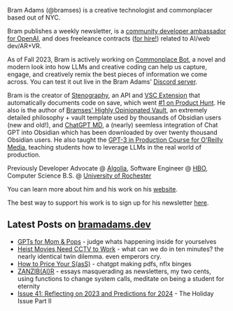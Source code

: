 Bram Adams (@bramses) is a creative technologist and commonplacer based out of NYC. 

Bram publishes a weekly newsletter, is a [community developer ambassador for OpenAI](https://platform.openai.com/ambassadors), and does freeleance contracts ([for hire!](https://www.bramadams.dev/consulting/)) related to AI/web dev/AR+VR. 

As of Fall 2023, Bram is actively working on [Commonplace Bot](https://github.com/bramses/commonplace-bot), a novel and modern look into how LLMs and creative coding can help us capture, engage, and creatively remix the best pieces of information we come across. You can test it out live in the Bram Adams' [Discord server](https://discord.gg/GrgkFP3Je3).

Bram is the creator of [Stenography](https://stenography.dev), an API and [VSC Extension](https://marketplace.visualstudio.com/items?itemName=Stenography.stenography) that automatically documents code on save, which went [#1 on Product Hunt](https://www.producthunt.com/products/stenography#stenography). He also is the author of [Bramses' Highly Opinionated Vault](https://github.com/bramses/bramses-highly-opinionated-vault-2023), an extremely detailed philosophy + vault template used by thousands of Obsidian users (new and old!), and [ChatGPT MD](https://github.com/bramses/chatgpt-md), a (nearly) seemless integration of Chat GPT into Obsidian which has been downloaded by over twenty thousand Obsidian users. He also taught the [GPT-3 in Production Course for O'Reilly Media](https://www.oreilly.com/live-events/gpt-3-in-production/0636920065944/0636920071443/), teaching students how to leverage LLMs in the real world of production.

Previously Developer Advocate @ [Algolia](https://www.algolia.com/), Software Engineer @ [HBO](https://www.hbo.com/), Computer Science B.S. @ [University of Rochester](https://rochester.edu/)

You can learn more about him and his work on his [website](https://www.bramadams.dev/about/). 

The best way to support his work is to sign up for his newsletter [here](https://www.bramadams.dev/#/portal/).


## Latest Posts on [bramadams.dev](https://www.bramadams.dev/)

<!--START_SECTION:feed-->
* [GPTs for Mom &amp; Pops](https:&#x2F;&#x2F;www.bramadams.dev&#x2F;gpts-for-mom-pops&#x2F;) - judge whats happening inside for yourselves
* [Heist Movies Need CCTV to Work](https:&#x2F;&#x2F;www.bramadams.dev&#x2F;standup-2024-01-03&#x2F;) - what can we do in ten minutes? the nearly identical twin dilemma. even emperors cry.
* [How to Price Your S(asS)](https:&#x2F;&#x2F;www.bramadams.dev&#x2F;standup-2024-01-02&#x2F;) - chatgpt making pdfs, nflx binges
* [ZANZIB(AI)R](https:&#x2F;&#x2F;www.bramadams.dev&#x2F;standup-2024-01-01&#x2F;) - essays masquerading as newsletters, my two cents, using functions to change system calls, meditate on being a student for eternity
* [Issue 41: Reflecting on 2023 and Predictions for 2024](https:&#x2F;&#x2F;www.bramadams.dev&#x2F;issue-41&#x2F;) - The Holiday Issue Part II
<!--END_SECTION:feed-->
